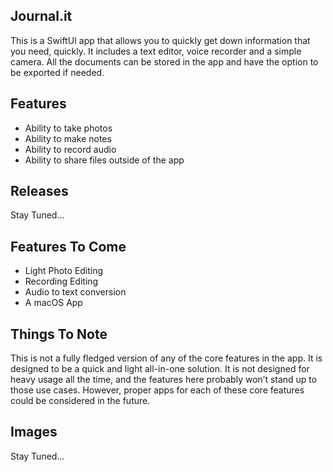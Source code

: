 ## Journal.it

This is a SwiftUI app that allows you to quickly get down information that you need, quickly. It includes a text editor, voice recorder and a simple camera. All the documents can be stored in the app and have the option to be exported if needed. 

## Features

 - Ability to take photos
 - Ability to make notes
 - Ability to record audio
 - Ability to share files outside of the app

## Releases

Stay Tuned...

## Features To Come

 - Light Photo Editing
 - Recording Editing
 - Audio to text conversion
 - A macOS App

## Things To Note

This is not a fully fledged version of any of the core features in the app. It is designed to be a quick and light all-in-one solution. It is not designed for heavy usage all the time,  and the features here probably won’t stand up to those use cases. However, proper apps for each of these core features could be considered in the future.

## Images
Stay Tuned... 
